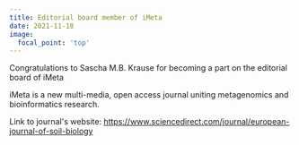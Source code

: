 ```yaml
---
title: Editorial board member of iMeta
date: 2021-11-18
image:
  focal_point: 'top'
---
```


Congratulations to Sascha M.B. Krause for becoming a part on the editorial board of iMeta

<!--more-->

iMeta is a new multi-media, open access journal uniting metagenomics and bioinformatics research.

Link to journal's website:
https://www.sciencedirect.com/journal/european-journal-of-soil-biology